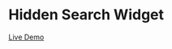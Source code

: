 # Hidden Search Widget

<a href="https://cranky-nobel-03552a.netlify.app/" target="_blank">Live Demo</a>


